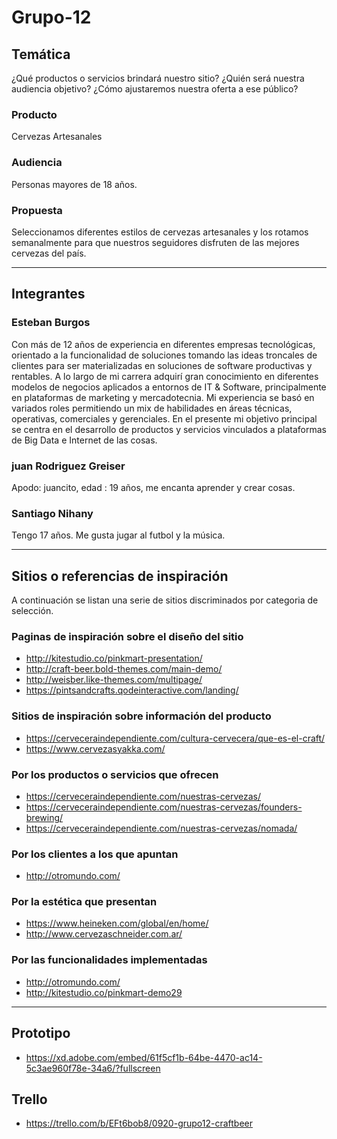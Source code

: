 # Grupo-12

## Temática
¿Qué productos o servicios brindará nuestro sitio? ¿Quién será nuestra audiencia objetivo? ¿Cómo ajustaremos nuestra oferta a ese público?

### Producto
Cervezas Artesanales

### Audiencia
Personas mayores de 18 años.

### Propuesta
Seleccionamos diferentes estilos de cervezas artesanales y los rotamos semanalmente para que nuestros seguidores disfruten de las mejores cervezas del país.

---

## Integrantes

### Esteban Burgos
Con más de 12 años de experiencia en diferentes empresas tecnológicas, orientado a la funcionalidad de soluciones tomando las ideas troncales de clientes para ser materializadas en soluciones de software productivas y rentables. A lo largo de mi carrera adquirí gran conocimiento en diferentes modelos de negocios aplicados a entornos de IT & Software, principalmente en plataformas de marketing y mercadotecnia. 
Mi experiencia se basó en variados roles permitiendo un mix de habilidades en áreas técnicas, operativas, comerciales y gerenciales.
En el presente mi objetivo principal se centra en el desarrollo de productos y servicios vinculados a plataformas de Big Data e Internet de las cosas. 

### juan Rodriguez Greiser
Apodo: juancito, edad : 19 años, me encanta aprender y crear cosas. 

### Santiago Nihany
Tengo 17 años.  Me gusta jugar al futbol y la música.

---

## Sitios o referencias de inspiración 
A continuación se listan una serie de sitios discriminados por categoria de selección.

### Paginas de inspiración sobre el diseño del sitio
* http://kitestudio.co/pinkmart-presentation/
* http://craft-beer.bold-themes.com/main-demo/
* http://weisber.like-themes.com/multipage/
* https://pintsandcrafts.qodeinteractive.com/landing/


### Sitios de inspiración sobre información del producto
* https://cerveceraindependiente.com/cultura-cervecera/que-es-el-craft/
* https://www.cervezasyakka.com/

### Por los productos o servicios que ofrecen
* https://cerveceraindependiente.com/nuestras-cervezas/
* https://cerveceraindependiente.com/nuestras-cervezas/founders-brewing/
* https://cerveceraindependiente.com/nuestras-cervezas/nomada/

### Por los clientes a los que apuntan
* http://otromundo.com/

### Por la estética que presentan
* https://www.heineken.com/global/en/home/ 
* http://www.cervezaschneider.com.ar/

### Por las funcionalidades implementadas
* http://otromundo.com/
* http://kitestudio.co/pinkmart-demo29

--- 

## Prototipo
* https://xd.adobe.com/embed/61f5cf1b-64be-4470-ac14-5c3ae960f78e-34a6/?fullscreen

## Trello
* https://trello.com/b/EFt6bob8/0920-grupo12-craftbeer 
